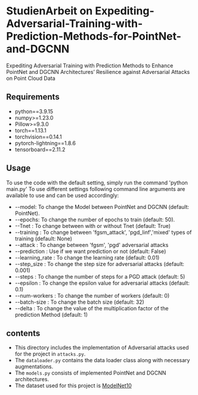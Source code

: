 # StudienArbeit on Expediting-Adversarial-Training-with-Prediction-Methods-for-PointNet-and-DGCNN
Expediting Adversarial Training with Prediction Methods to Enhance PointNet and DGCNN Architectures’ Resilience against Adversarial Attacks on Point Cloud Data

## Requirements

*   python==3.9.15
*   numpy>=1.23.0
*   Pillow>=9.3.0
*   torch==1.13.1
*   torchvision==0.14.1
*   pytorch-lightning==1.8.6
*   tensorboard==2.11.2

## Usage
To use the code with the default setting, simply run the command 
'python main.py'
To use different settings following command line arguments are available to use and can be used accordingly:

*   --model: To change the Model between PointNet and DGCNN (default: PointNet).
*   --epochs: To change the number of epochs to train (default: 50).
*   --Tnet : To change between with or without Tnet (default: True)
*   --training : To change between 'fgsm_attack', 'pgd_linf','mixed' types of training (default: None)
*   --attack : To change between 'fgsm', 'pgd' adversarial attacks
*   --prediction : Use if we want prediction or not (default: False)
*   --learning_rate : To change the learning rate (default: 0.01)
*   --step_size : To change the step size for adversarial attacks (default: 0.001)
*   --steps : To change the number of steps for a PGD attack (default: 5)
*   --epsilon : To change the epsilon value for adversarial attacks (default: 0.1)
*   --num-workers : To change the number of workers (default: 0)
*   --batch-size : To change the batch size (default: 32)
*   --delta : To change the value of the multiplication factor of the prediction Method (default: 1)

## contents

* This directory includes the implementation of Adversarial attacks used for the project in `attacks.py`.
* The `dataloader.py` contains the data loader class along with necessary augmentations.
* The `models.py` consists of implemented PointNet and DGCNN architectures.
* The dataset used for this project is [ModelNet10](http://3dvision.princeton.edu/projects/2014/3DShapeNets/ModelNet10.zip) 
